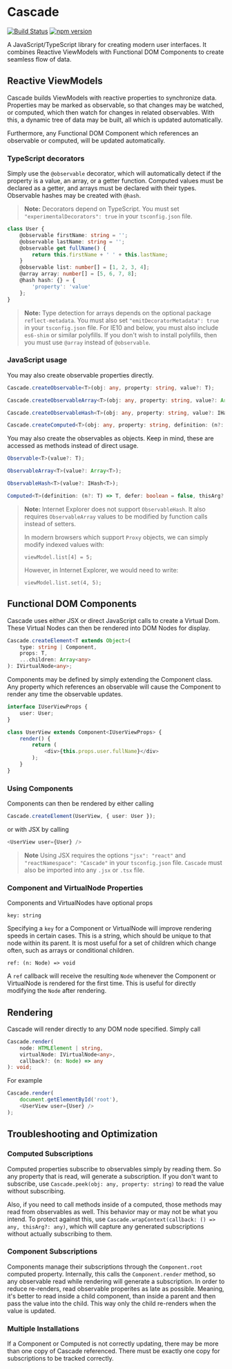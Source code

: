 # Cascade

[![Build Status](https://travis-ci.org/sjohnsonaz/cascade.svg?branch=master)](https://travis-ci.org/sjohnsonaz/cascade) [![npm version](https://badge.fury.io/js/cascade.svg)](https://badge.fury.io/js/cascade)

A JavaScript/TypeScript library for creating modern user interfaces. It combines Reactive ViewModels with Functional DOM Components to create seamless flow of data.

## Reactive ViewModels

Cascade builds ViewModels with reactive properties to synchronize data. Properties may be marked as observable, so that changes may be watched, or computed, which then watch for changes in related observables. With this, a dynamic tree of data may be built, all which is updated automatically.

Furthermore, any Functional DOM Component which references an observable or computed, will be updated automatically.

### TypeScript decorators

Simply use the `@observable` decorator, which will automatically detect if the property is a value, an array, or a getter function.  Computed values must be declared as a getter, and arrays must be declared with their types.  Observable hashes may be created with `@hash`.  

> **Note:** Decorators depend on TypeScript. You must set `"experimentalDecorators": true` in your `tsconfig.json` file.

```typescript
class User {
    @observable firstName: string = '';
    @observable lastName: string = '';
    @observable get fullName() {
        return this.firstName + ' ' + this.lastName;
    }
    @observable list: number[] = [1, 2, 3, 4];
    @array array: number[] = [5, 6, 7, 8];
    @hash hash: {} = {
        'property': 'value'
    };
}
```

> **Note:** Type detection for arrays depends on the optional package `reflect-metadata`. You must also set `"emitDecoratorMetadata": true` in your `tsconfig.json` file. For IE10 and below, you must also include `es6-shim` or similar polyfills.  If you don't wish to install polyfills, then you must use `@array` instead of `@observable`.

### JavaScript usage

You may also create observable properties directly.

```typescript
Cascade.createObservable<T>(obj: any, property: string, value?: T);

Cascade.createObservableArray<T>(obj: any, property: string, value?: Array<T>);

Cascade.createObservableHash<T>(obj: any, property: string, value?: IHash<T>);

Cascade.createComputed<T>(obj: any, property: string, definition: (n?: T) => T, defer?: boolean, setter?: (n: T) => any);
```

You may also create the observables as objects. Keep in mind, these are accessed as methods instead of direct usage.

```typescript
Observable<T>(value?: T);

ObservableArray<T>(value?: Array<T>);

ObservableHash<T>(value?: IHash<T>);

Computed<T>(definition: (n?: T) => T, defer: boolean = false, thisArg?: any, setter?: (n: T) => any);
```

> **Note:** Internet Explorer does not support `ObservableHash`.  It also requires `ObservableArray` values to be modified by function calls instead of setters.
> 
> In modern browsers which support `Proxy` objects, we can simply modify indexed values with:
> 
> `viewModel.list[4] = 5;`
> 
> However, in Internet Explorer, we would need to write:
> 
> `viewModel.list.set(4, 5);`

## Functional DOM Components

Cascade uses either JSX or direct JavaScript calls to create a Virtual Dom. These Virtual Nodes can then be rendered into DOM Nodes for display.

```typescript
Cascade.createElement<T extends Object>(
    type: string | Component,
    props: T,
    ...children: Array<any>
): IVirtualNode<any>;
```

Components may be defined by simply extending the Component class. Any property which references an observable will cause the Component to render any time the observable updates.

```typescript
interface IUserViewProps {
    user: User;
}

class UserView extends Component<IUserViewProps> {
    render() {
        return (
            <div>{this.props.user.fullName}</div>
        );
    }
}
```

### Using Components

Components can then be rendered by either calling

```typescript
Cascade.createElement(UserView, { user: User });
```

or with JSX by calling

```typescript
<UserView user={User} />
```

> **Note** Using JSX requires the options `"jsx": "react"` and `"reactNamespace": "Cascade"` in your `tsconfig.json` file. `Cascade` must also be imported into any `.jsx` or `.tsx` file.

### Component and VirtualNode Properties

Components and VirtualNodes have optional props

`key: string`

Specifying a `key` for a Component or VirtualNode will improve rendering speeds in certain cases. This is a string, which should be unique to that node within its parent. It is most useful for a set of children which change often, such as arrays or conditional children.

`ref: (n: Node) => void`

A `ref` callback will receive the resulting `Node` whenever the Component or VirtualNode is rendered for the first time. This is useful for directly modifying the `Node` after rendering.

## Rendering

Cascade will render directly to any DOM node specified. Simply call

```typescript
Cascade.render(
    node: HTMLElement | string,
    virtualNode: IVirtualNode<any>,
    callback?: (n: Node) => any
): void;
```

For example

```typescript
Cascade.render(
    document.getElementById('root'),
    <UserView user={User} />
);
```

## Troubleshooting and Optimization

### Computed Subscriptions

Computed properties subscribe to observables simply by reading them.  So any property that is read, will generate a subscription.  If you don't want to subscribe, use `Cascade.peek(obj: any, property: string)` to read the value without subscribing.

Also, if you need to call methods inside of a computed, those methods may read from observables as well.  This behavior may or may not be what you intend.  To protect against this, use `Cascade.wrapContext(callback: () => any, thisArg?: any)`, which will capture any generated subscriptions without actually subscribing to them.

### Component Subscriptions

Components manage their subscriptions through the `Component.root` computed property.  Internally, this calls the `Component.render` method, so any observable read while rendering will generate a subscription.  In order to reduce re-renders, read observable properites as late as possible.  Meaning, it's better to read inside a child component, than inside a parent and then pass the value into the child.  This way only the child re-renders when the value is updated.

### Multiple Installations

If a Component or Computed is not correctly updating, there may be more than one copy of Cascade referenced.  There must be exactly one copy for subscriptions to be tracked correctly.
